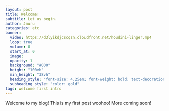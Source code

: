 ```yaml
---
layout: post
title: Welcome!
subtitle: Let us begin.
author: Jmuru
categories: etc
banner:
  video: https://d3lyikdjcscqzn.cloudfront.net/houdini-linger.mp4
  loop: true
  volume: 0
  start_at: 0
  image: 
  opacity: 1
  background: "#000"
  height: "100vh"
  min_height: "38vh"
  heading_style: "font-size: 4.25em; font-weight: bold; text-decoration: underline"
  subheading_style: "color: gold"
tags: welcome first intro
---
```


Welcome to my blog! This is my first post woohoo! More coming soon!


